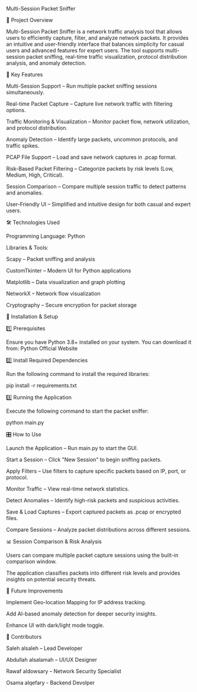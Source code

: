 Multi-Session Packet Sniffer

📌 Project Overview

Multi-Session Packet Sniffer is a network traffic analysis tool that allows users to efficiently capture, filter, and analyze network packets. It provides an intuitive and user-friendly interface that balances simplicity for casual users and advanced features for expert users. The tool supports multi-session packet sniffing, real-time traffic visualization, protocol distribution analysis, and anomaly detection.

🎯 Key Features

Multi-Session Support – Run multiple packet sniffing sessions simultaneously.

Real-time Packet Capture – Capture live network traffic with filtering options.

Traffic Monitoring & Visualization – Monitor packet flow, network utilization, and protocol distribution.

Anomaly Detection – Identify large packets, uncommon protocols, and traffic spikes.

PCAP File Support – Load and save network captures in .pcap format.

Risk-Based Packet Filtering – Categorize packets by risk levels (Low, Medium, High, Critical).

Session Comparison – Compare multiple session traffic to detect patterns and anomalies.

User-Friendly UI – Simplified and intuitive design for both casual and expert users.

🛠️ Technologies Used

Programming Language: Python

Libraries & Tools:

Scapy – Packet sniffing and analysis

CustomTkinter – Modern UI for Python applications

Matplotlib – Data visualization and graph plotting

NetworkX – Network flow visualization

Cryptography – Secure encryption for packet storage

🚀 Installation & Setup

1️⃣ Prerequisites

Ensure you have Python 3.8+ installed on your system. You can download it from:
Python Official Website

2️⃣ Install Required Dependencies

Run the following command to install the required libraries:

pip install -r requirements.txt

3️⃣ Running the Application

Execute the following command to start the packet sniffer:

python main.py

🎛️ How to Use

Launch the Application – Run main.py to start the GUI.

Start a Session – Click "New Session" to begin sniffing packets.

Apply Filters – Use filters to capture specific packets based on IP, port, or protocol.

Monitor Traffic – View real-time network statistics.

Detect Anomalies – Identify high-risk packets and suspicious activities.

Save & Load Captures – Export captured packets as .pcap or encrypted files.

Compare Sessions – Analyze packet distributions across different sessions.

📊 Session Comparison & Risk Analysis

Users can compare multiple packet capture sessions using the built-in comparison window.

The application classifies packets into different risk levels and provides insights on potential security threats.

📝 Future Improvements

Implement Geo-location Mapping for IP address tracking.

Add AI-based anomaly detection for deeper security insights.

Enhance UI with dark/light mode toggle.

🤝 Contributors

Saleh alsaleh – Lead Developer

Abdullah alsalamah – UI/UX Designer

Rawaf aldowsary – Network Security Specialist

Osama alqefary - Backend Devolper
